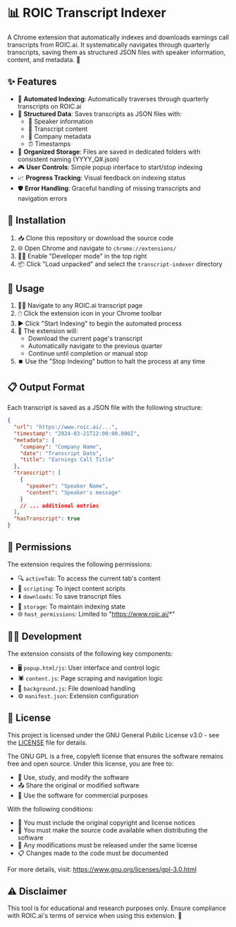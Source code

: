 # 📊 ROIC Transcript Indexer

A Chrome extension that automatically indexes and downloads earnings call transcripts from ROIC.ai. It systematically navigates through quarterly transcripts, saving them as structured JSON files with speaker information, content, and metadata. 🚀

## ✨ Features

- 🤖 **Automated Indexing**: Automatically traverses through quarterly transcripts on ROIC.ai
- 📝 **Structured Data**: Saves transcripts as JSON files with:
  - 🎤 Speaker information
  - 📜 Transcript content
  - 🏢 Company metadata
  - ⏰ Timestamps
- 📁 **Organized Storage**: Files are saved in dedicated folders with consistent naming (YYYY_Q#.json)
- 🎮 **User Controls**: Simple popup interface to start/stop indexing
- 📈 **Progress Tracking**: Visual feedback on indexing status
- 🛡️ **Error Handling**: Graceful handling of missing transcripts and navigation errors

## 🔧 Installation

1. 📥 Clone this repository or download the source code
2. 🌐 Open Chrome and navigate to `chrome://extensions/`
3. 👨‍💻 Enable "Developer mode" in the top right
4. 📦 Click "Load unpacked" and select the `transcript-indexer` directory

## 📖 Usage

1. 🏃‍♂️ Navigate to any ROIC.ai transcript page
2. 🖱️ Click the extension icon in your Chrome toolbar
3. ▶️ Click "Start Indexing" to begin the automated process
4. 🔄 The extension will:
   - Download the current page's transcript
   - Automatically navigate to the previous quarter
   - Continue until completion or manual stop
5. ⏹️ Use the "Stop Indexing" button to halt the process at any time

## 📋 Output Format

Each transcript is saved as a JSON file with the following structure:

```json
{
  "url": "https://www.roic.ai/...",
  "timestamp": "2024-03-21T12:00:00.000Z",
  "metadata": {
    "company": "Company Name",
    "date": "Transcript Date",
    "title": "Earnings Call Title"
  },
  "transcript": [
    {
      "speaker": "Speaker Name",
      "content": "Speaker's message"
    }
    // ... additional entries
  ],
  "hasTranscript": true
}
```

## 🔐 Permissions

The extension requires the following permissions:
- 🔍 `activeTab`: To access the current tab's content
- 📜 `scripting`: To inject content scripts
- ⬇️ `downloads`: To save transcript files
- 💾 `storage`: To maintain indexing state
- 🌐 `host_permissions`: Limited to "https://www.roic.ai/*"

## 👨‍💻 Development

The extension consists of the following key components:
- 🖥️ `popup.html/js`: User interface and control logic
- 🕷️ `content.js`: Page scraping and navigation logic
- 🔄 `background.js`: File download handling
- ⚙️ `manifest.json`: Extension configuration

## 📜 License

This project is licensed under the GNU General Public License v3.0 - see the [LICENSE](LICENSE) file for details.

The GNU GPL is a free, copyleft license that ensures the software remains free and open source. Under this license, you are free to:

- 🔄 Use, study, and modify the software
- 📤 Share the original or modified software
- 🏢 Use the software for commercial purposes

With the following conditions:
- 📝 You must include the original copyright and license notices
- 📖 You must make the source code available when distributing the software
- 🔄 Any modifications must be released under the same license
- 📋 Changes made to the code must be documented

For more details, visit: https://www.gnu.org/licenses/gpl-3.0.html

## ⚠️ Disclaimer

This tool is for educational and research purposes only. Ensure compliance with ROIC.ai's terms of service when using this extension. 🤝
